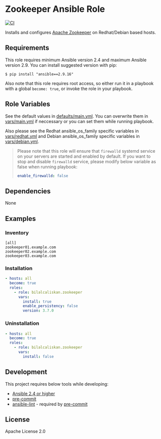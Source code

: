 # Zookeeper Ansible Role
[![CI](https://github.com/bilalcaliskan/zookeeper-ansible-role/workflows/CI/badge.svg?event=push)](https://github.com/bilalcaliskan/zookeepers-ansible-role/actions?query=workflow%3ACI)

Installs and configures [Apache Zookeeper](https://zookeeper.apache.org/) on Redhat/Debian based hosts.

## Requirements
This role requires minimum Ansible version 2.4 and maximum Ansible version 2.9. You can install suggested version with pip:
```
$ pip install "ansible==2.9.16"
```

Also note that this role requires root access, so either run it in a playbook with a global `become: true`, or invoke the role in your playbook.

## Role Variables
See the default values in [defaults/main.yml](defaults/main.yml). You can overwrite them in [vars/main.yml](vars/main.yml) if neccessary or you can set them while running playbook.

Also please see the Redhat ansible_os_family specific variables in [vars/redhat.yml](vars/redhat.yml) and Debian ansible_os_family specific variables in [vars/debian.yml](vars/debian.yml).

> Please note that this role will ensure that `firewalld` systemd service on your servers are started and enabled by default. If you want to stop and disable `firewalld` service, please modify below variable as false when running playbook:
> ```yaml
> enable_firewalld: false


## Dependencies

None

## Examples
### Inventory

```
[all]
zookeeper01.example.com
zookeeper02.example.com
zookeeper03.example.com
```

### Installation
```yaml
- hosts: all
  become: true
  roles:
    - role: bilalcaliskan.zookeeper
      vars:
        install: true
        enable_persistency: false
        version: 3.7.0
```

### Uninstallation
```yaml
- hosts: all
  become: true
  roles:
    - role: bilalcaliskan.zookeeper
      vars:
        install: false
```

## Development
This project requires below tools while developing:
- [Ansible 2.4 or higher](https://docs.ansible.com/ansible/latest/installation_guide/intro_installation.html)
- [pre-commit](https://pre-commit.com/)
- [ansible-lint](https://ansible-lint.readthedocs.io/en/latest/installing.html#using-pip-or-pipx) - required by [pre-commit](https://pre-commit.com/)

## License
Apache License 2.0
